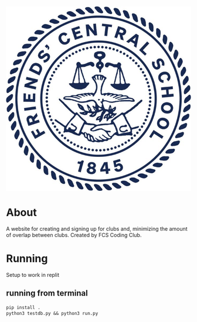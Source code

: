 
![place holder image maybe](https://github.com/FCS-Coding-Club/FCS-ClubHub/blob/main/app/static/img/FCS_Logo.jpeg?raw=true)
<!-- image mostly to make the readme look less empty -->
# About
A website for creating and signing up for clubs and, minimizing the amount of overlap between clubs. Created by FCS Coding Club.

# Running
Setup to work in replit
## running from terminal
```
pip install .
python3 testdb.py && python3 run.py
```
